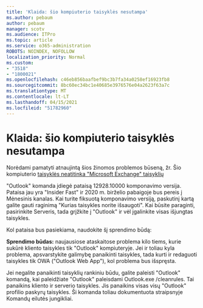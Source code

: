```yaml
---
title: 'Klaida: šio kompiuterio taisyklės nesutampa'
ms.author: pebaum
author: pebaum
manager: scotv
ms.audience: ITPro
ms.topic: article
ms.service: o365-administration
ROBOTS: NOINDEX, NOFOLLOW
localization_priority: Normal
ms.custom:
- "3518"
- "1800021"
ms.openlocfilehash: c46eb856baafbef9bc3b7fa34a0258ef16923fb8
ms.sourcegitcommit: 8bc60ec34bc1e40685e3976576e04a2623f63a7c
ms.translationtype: MT
ms.contentlocale: lt-LT
ms.lasthandoff: 04/15/2021
ms.locfileid: "51782960"
---
```

# <a name="error-the-rules-on-this-computer-do-not-match"></a>Klaida: šio kompiuterio taisyklės nesutampa

Norėdami pamatyti atnaujintą šios žinomos problemos būseną, žr. Šio kompiuterio [taisyklės neatitinka "Microsoft Exchange" taisyklių](https://support.office.com/article/d032e037-b224-429e-b325-633afde9b5f0)

"Outlook" komanda įdiegė pataisą 12928.10000 komponavimo versija. Pataisa jau yra "Insider Fast" ir 2020 m. birželio pabaigoje bus pereis į Mėnesinis kanalas. Kai turite fiksuotą komponavimo versiją, paskutinį kartą galite gauti raginimą "Kurias taisykles norite išsaugoti". Kai būsite paraginti, pasirinkite Serveris, tada grįžkite į "Outlook" ir vėl įgalinkite visas išjungtas taisykles.

Kol pataisa bus pasiekiama, naudokite šį sprendimo būdą:

**Sprendimo būdas:** naujausiose ataskaitose problema kilo tiems, kurie sukūrė kliento taisykles tik "Outlook" kompiuteryje. Jei ir toliau kyla problema, apsvarstykite galimybę panaikinti taisykles, tada kurti ir redaguoti taisykles tik OWA ("Outlook Web App"), kol problema bus išspręsta.

Jei negalite panaikinti taisyklių rankiniu būdu, galite paleisti "Outlook" komandą, kai paleidžiate "Outlook" paleisdami Outlook.exe /cleanrules. Tai panaikins kliento ir serverio taisykles. Jis panaikins visas visų "Outlook" profilio paskyrų taisykles. Ši komanda toliau dokumentuota straipsnyje Komandų eilutės jungikliai.

